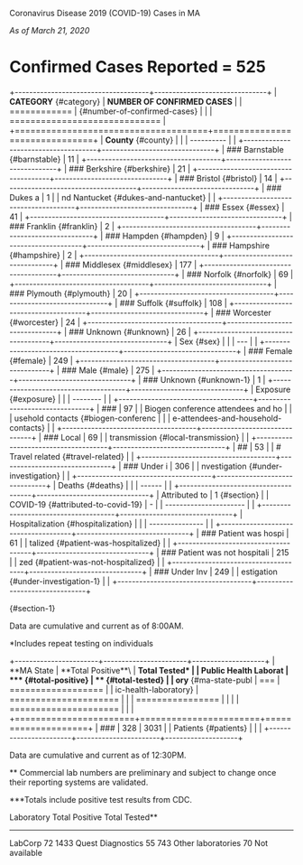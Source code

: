 Coronavirus Disease 2019 (COVID-19) Cases in MA

*As of March 21, 2020*

Confirmed Cases Reported = 525
==============================

+-------------------------------------+-------------------------------+
| **CATEGORY** {#category}            | **NUMBER OF CONFIRMED CASES** |
| ============                        |  {#number-of-confirmed-cases} |
|                                     | ============================= |
+=====================================+===============================+
| **County** {#county}                |                               |
| ----------                          |                               |
+-------------------------------------+-------------------------------+
| ### Barnstable {#barnstable}        | 11                            |
+-------------------------------------+-------------------------------+
| ### Berkshire {#berkshire}          | 21                            |
+-------------------------------------+-------------------------------+
| ### Bristol {#bristol}              | 14                            |
+-------------------------------------+-------------------------------+
| ### Dukes a                         | 1                             |
| nd Nantucket {#dukes-and-nantucket} |                               |
+-------------------------------------+-------------------------------+
| ### Essex {#essex}                  | 41                            |
+-------------------------------------+-------------------------------+
| ### Franklin {#franklin}            | 2                             |
+-------------------------------------+-------------------------------+
| ### Hampden {#hampden}              | 9                             |
+-------------------------------------+-------------------------------+
| ### Hampshire {#hampshire}          | 2                             |
+-------------------------------------+-------------------------------+
| ### Middlesex {#middlesex}          | 177                           |
+-------------------------------------+-------------------------------+
| ### Norfolk {#norfolk}              | 69                            |
+-------------------------------------+-------------------------------+
| ### Plymouth {#plymouth}            | 20                            |
+-------------------------------------+-------------------------------+
| ### Suffolk {#suffolk}              | 108                           |
+-------------------------------------+-------------------------------+
| ### Worcester {#worcester}          | 24                            |
+-------------------------------------+-------------------------------+
| ### Unknown {#unknown}              | 26                            |
+-------------------------------------+-------------------------------+
| Sex {#sex}                          |                               |
| ---                                 |                               |
+-------------------------------------+-------------------------------+
| ### Female {#female}                | 249                           |
+-------------------------------------+-------------------------------+
| ### Male {#male}                    | 275                           |
+-------------------------------------+-------------------------------+
| ### Unknown {#unknown-1}            | 1                             |
+-------------------------------------+-------------------------------+
| Exposure {#exposure}                |                               |
| --------                            |                               |
+-------------------------------------+-------------------------------+
| ###                                 | 97                            |
|  Biogen conference attendees and ho |                               |
| usehold contacts {#biogen-conferenc |                               |
| e-attendees-and-household-contacts} |                               |
+-------------------------------------+-------------------------------+
| ### Local                           | 69                            |
| transmission  {#local-transmission} |                               |
+-------------------------------------+-------------------------------+
| ##                                  | 53                            |
| # Travel related  {#travel-related} |                               |
+-------------------------------------+-------------------------------+
| ### Under i                         | 306                           |
| nvestigation {#under-investigation} |                               |
+-------------------------------------+-------------------------------+
| Deaths {#deaths}                    |                               |
| ------                              |                               |
+-------------------------------------+-------------------------------+
| Attributed to                       | 1 {#section}                  |
|  COVID-19 {#attributed-to-covid-19} | -                             |
| ----------------------              |                               |
+-------------------------------------+-------------------------------+
| Hospitalization  {#hospitalization} |                               |
| ---------------                     |                               |
+-------------------------------------+-------------------------------+
| ### Patient was hospi               | 61                            |
| talized {#patient-was-hospitalized} |                               |
+-------------------------------------+-------------------------------+
| ### Patient was not hospitali       | 215                           |
| zed {#patient-was-not-hospitalized} |                               |
+-------------------------------------+-------------------------------+
| ### Under Inv                       | 249                           |
| estigation {#under-investigation-1} |                               |
+-------------------------------------+-------------------------------+

 {#section-1}

Data are cumulative and current as of 8:00AM.

\*Includes repeat testing on individuals

+-----------------------+-----------------------+--------------------+
| **MA State            | **Total Positive\*\*\ | **Total Tested\*   |
| Public Health Laborat | *** {#total-positive} | ** {#total-tested} |
| ory** {#ma-state-publ | ===                   | ================== |
| ic-health-laboratory} | ===================== |                    |
| ================      |                       |                    |
| ===================== |                       |                    |
+=======================+=======================+====================+
| ###                   | 328                   | 3031               |
|  Patients {#patients} |                       |                    |
+-----------------------+-----------------------+--------------------+

Data are cumulative and current as of 12:30PM.

\*\* Commercial lab numbers are preliminary and subject to change once
their reporting systems are validated.

\*\*\*Totals include positive test results from CDC.

  Laboratory           Total Positive   Total Tested\*\*
  -------------------- ---------------- ------------------
  LabCorp              72               1433
  Quest Diagnostics    55               743
  Other laboratories   70               Not available
